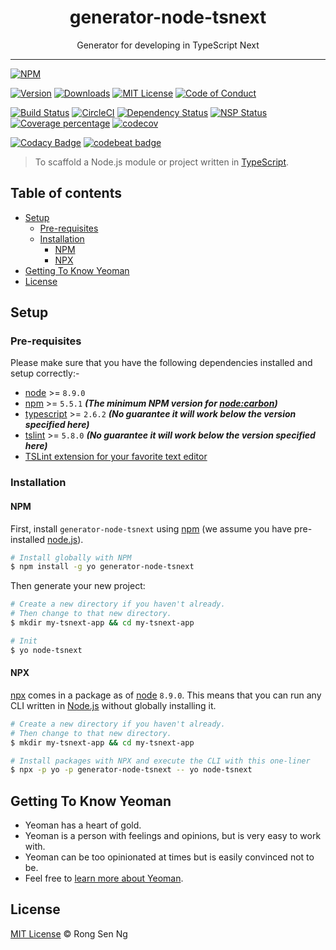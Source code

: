 <div align="center" style="text-align: center;">
  <h1 style="border-bottom: none;">generator-node-tsnext</h1>

  <p>Generator for developing in TypeScript Next</p>
</div>

<hr />

[![NPM][nodei-badge]][nodei-url]

[![Version][version-badge]][version-url]
[![Downloads][downloads-badge]][downloads-url]
[![MIT License][mit-license-badge]][mit-license-url]
[![Code of Conduct][coc-badge]][coc-url]

[![Build Status][travis-badge]][travis-url]
[![CircleCI][circleci-badge]][circleci-url]
[![Dependency Status][daviddm-badge]][daviddm-url]
[![NSP Status][nsp-badge]][nsp-url]
[![Coverage percentage][coveralls-badge]][coveralls-url]
[![codecov][codecov-badge]][codecov-url]

[![Codacy Badge][codacy-badge]][codacy-url]
[![codebeat badge][codebeat-badge]][codebeat-url]

> To scaffold a Node.js module or project written in [TypeScript][typescript-url].

## Table of contents

- [Setup](#setup)
  - [Pre-requisites](#pre-requisites)
  - [Installation](#installation)
    - [NPM](#npm)
    - [NPX](#npx)
- [Getting To Know Yeoman](#getting-to-know-yeoman)
- [License](#license)

## Setup

### Pre-requisites

Please make sure that you have the following dependencies installed and setup correctly:-

- [node][nodejs-url] >= `8.9.0`
- [npm][npm-url] >= `5.5.1` ___(The minimum NPM version for [node:carbon][node-releases-url])___
- [typescript][typescript-url] >= `2.6.2` ___(No guarantee it will work below the version specified here)___
- [tslint][tslint-url] >= `5.8.0` ___(No guarantee it will work below the version specified here)___
- [TSLint extension for your favorite text editor][tslint-extension-url]

### Installation

#### NPM

First, install `generator-node-tsnext` using [npm][npm-url] (we assume you have pre-installed [node.js][nodejs-url]).

```sh
# Install globally with NPM
$ npm install -g yo generator-node-tsnext
```

Then generate your new project:

```sh
# Create a new directory if you haven't already.
# Then change to that new directory.
$ mkdir my-tsnext-app && cd my-tsnext-app

# Init
$ yo node-tsnext
```

#### NPX

[npx][npx-url] comes in a package as of [node][nodejs-url] `8.9.0`. This means that you can run any CLI written in [Node.js][nodejs-url] without globally installing it.

```sh
# Create a new directory if you haven't already.
# Then change to that new directory.
$ mkdir my-tsnext-app && cd my-tsnext-app

# Install packages with NPX and execute the CLI with this one-liner
$ npx -p yo -p generator-node-tsnext -- yo node-tsnext
```

## Getting To Know Yeoman

- Yeoman has a heart of gold.
- Yeoman is a person with feelings and opinions, but is very easy to work with.
- Yeoman can be too opinionated at times but is easily convinced not to be.
- Feel free to [learn more about Yeoman][yeoman-url].

## License

[MIT License](https://motss.mit-license.org/) © Rong Sen Ng

<!-- References -->
[node-releases-url]: https://nodejs.org/en/download/releases
[nodejs-url]: https://nodejs.org
[npm-url]: https://www.npmjs.com
[npx-url]: https://medium.com/@maybekatz/introducing-npx-an-npm-package-runner-55f7d4bd282b
[tslint-extension-url]: https://palantir.github.io/tslint/usage/third-party-tools
[tslint-url]: https://palantir.github.io/tslint
[typescript-url]: http://www.typescriptlang.org
[yeoman-url]: http://yeoman.io

<!-- Badges -->
[nodei-badge]: https://nodei.co/npm/generator-node-tsnext.png?downloads=true&downloadRank=true&stars=true

[travis-badge]: https://img.shields.io/travis/motss/generator-node-tsnext.svg?style=flat-square
[circleci-badge]: https://circleci.com/gh/motss/generator-node-tsnext/tree/master.svg?style=svg
[version-badge]: https://img.shields.io/npm/v/generator-node-tsnext.svg?style=flat-square
[downloads-badge]: https://img.shields.io/npm/dm/generator-node-tsnext.svg?style=flat-square
[mit-license-badge]: https://img.shields.io/github/license/mashape/apistatus.svg?style=flat-square
[daviddm-badge]: https://img.shields.io/david/motss/generator-node-tsnext.svg?style=flat-square
[nsp-badge]: https://nodesecurity.io/orgs/motss/projects/fb100587-da3c-46c1-afd6-7e90bf411646/badge?style=flat-square

[coc-badge]: https://img.shields.io/badge/code%20of-conduct-ff69b4.svg?style=flat-square

[coveralls-badge]: https://coveralls.io/repos/github/motss/generator-node-tsnext/badge.svg?branch=master&style=flat-square
[codecov-badge]: https://codecov.io/gh/motss/generator-node-tsnext/branch/master/graph/badge.svg?style=flat-square

[codacy-badge]: https://api.codacy.com/project/badge/Grade/1ea482be29d14b848f5f8b34ca8e9dd9?style=flat-square
[codebeat-badge]: https://codebeat.co/badges/2e98378b-4e11-497e-a692-ba66a4d1c71a?style=flat-square

<!-- Links -->
[nodei-url]: https://nodei.co/npm/generator-node-tsnext/

[travis-url]: https://travis-ci.org/motss/generator-node-tsnext
[circleci-url]: https://circleci.com/gh/motss/generator-node-tsnext/tree/master
[version-url]: https://www.npmjs.com/package/generator-node-tsnext
[downloads-url]: http://www.npmtrends.com/generator-node-tsnext
[mit-license-url]: https://github.com/motss/generator-node-tsnext/blob/master/LICENSE
[daviddm-url]: https://david-dm.org/motss/generator-node-tsnext
[nsp-url]: https://nodesecurity.io/orgs/motss/projects/fb100587-da3c-46c1-afd6-7e90bf411646

[coc-url]: https://github.com/motss/generator-node-tsnext/blob/master/CODE_OF_CONDUCT.md

[coveralls-url]: https://coveralls.io/github/motss/generator-node-tsnext?branch=master
[codecov-url]: https://codecov.io/gh/motss/generator-node-tsnext

[codacy-url]: https://www.codacy.com/app/motss/generator-node-tsnext?utm_source=github.com&amp;utm_medium=referral&amp;utm_content=motss/generator-node-tsnext&amp;utm_campaign=Badge_Grade
[codebeat-url]: https://codebeat.co/projects/github-com-motss-generator-node-tsnext-master
